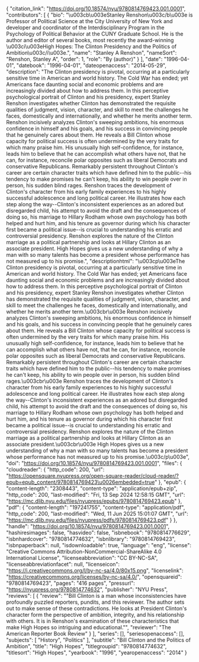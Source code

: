 {
   "citation_link": "https://doi.org/10.18574/nyu/9780814769423.001.0001",
   "contributors": [
     {
       "bio": "\u003cb\u003eStanley Renshon\u003c/b\u003e is Professor of Political Science at the City University of New York and developer and coordinator of the Interdisciplinary Program in the Psychology of Political Behavior at the CUNY Graduate School. He is the author and editor of several books, most recently the award-winning \u003ci\u003eHigh Hopes: The Clinton Presidency and the Politics of Ambition\u003c/i\u003e.",
       "name": "Stanley A Renshon",
       "nameSort": "Renshon, Stanley A",
       "order": 1,
       "role": "By (author)"
     }
   ],
   "date": "1996-04-01",
   "datebook": "1996-04-01",
   "dateopenaccess": "2014-05-29",
   "description": "The Clinton presidency is pivotal, occurring at a particularly sensitive time in American and world history. The Cold War has ended; yet Americans face daunting social and economic problems and are increasingly divided about how to address them. In this perceptive psychological portrait of Clinton and his presidency, expert Stanley Renshon investigates whether Clinton has demonstrated the requisite qualities of judgment, vision, character, and skill to meet the challenges he faces, domestically and internationally, and whether he merits another term. Renshon incisively analyzes Clinton's sweeping ambitions, his enormous confidence in himself and his goals, and his success in convincing people that he genuinely cares about them. He reveals a Bill Clinton whose capacity for political success is often undermined by the very traits for which many praise him. His unusually high self-confidence, for instance, leads him to believe that he can accomplish what others have not, that he can, for instance, reconcile polar opposites such as liberal Democrats and conservative Republicans. Remarkably persistent throughout Clinton's career are certain character traits which have defined him to the public--his tendency to make promises he can't keep, his ability to win people over in person, his sudden blind rages. Renshon traces the development of Clinton's character from his early family experiences to his highly successful adolescence and long political career. He illustrates how each step along the way--Clinton's inconsistent experiences as an adored but disregarded child, his attempt to avoid the draft and the consequences of doing so, his marriage to Hillary Rodham whose own psychology has both helped and hurt him, and his tenure as governor during which his character first became a political issue--is crucial to understanding his erratic and controversial presidency. Renshon explores the nature of the Clinton marriage as a political partnership and looks at Hillary Clinton as an associate president. High Hopes gives us a new understanding of why a man with so many talents has become a president whose performance has not measured up to his promise.",
   "descriptionhtml": "\u003cp\u003eThe Clinton presidency is pivotal, occurring at a particularly sensitive time in American and world history. The Cold War has ended; yet Americans face daunting social and economic problems and are increasingly divided about how to address them. In this perceptive psychological portrait of Clinton and his presidency, expert Stanley Renshon investigates whether Clinton has demonstrated the requisite qualities of judgment, vision, character, and skill to meet the challenges he faces, domestically and internationally, and whether he merits another term.\u003cbr\u003e Renshon incisively analyzes Clinton's sweeping ambitions, his enormous confidence in himself and his goals, and his success in convincing people that he genuinely cares about them. He reveals a Bill Clinton whose capacity for political success is often undermined by the very traits for which many praise him. His unusually high self-confidence, for instance, leads him to believe that he can accomplish what others have not, that he can, for instance, reconcile polar opposites such as liberal Democrats and conservative Republicans. Remarkably persistent throughout Clinton's career are certain character traits which have defined him to the public--his tendency to make promises he can't keep, his ability to win people over in person, his sudden blind rages.\u003cbr\u003e Renshon traces the development of Clinton's character from his early family experiences to his highly successful adolescence and long political career. He illustrates how each step along the way--Clinton's inconsistent experiences as an adored but disregarded child, his attempt to avoid the draft and the consequences of doing so, his marriage to Hillary Rodham whose own psychology has both helped and hurt him, and his tenure as governor during which his character first became a political issue--is crucial to understanding his erratic and controversial presidency. Renshon explores the nature of the Clinton marriage as a political partnership and looks at Hillary Clinton as an associate president.\u003cbr\u003e High Hopes gives us a new understanding of why a man with so many talents has become a president whose performance has not measured up to his promise.\u003c/p\u003e",
   "doi": "https://doi.org/10.18574/nyu/9780814769423.001.0001",
   "files": {
     "cloudreader": {
       "http_code": 200,
       "url": "https://opensquare.nyupress.org/open-square-reader/cloud-reader/?epub=epub_content/9780814769423\u0026embedded=true"
     },
     "epub": {
       "content-length": "2308443",
       "content-type": "application/epub+zip",
       "http_code": 200,
       "last-modified": "Fri, 13 Sep 2024 12:58:15 GMT",
       "url": "https://mc.dlib.nyu.edu/files/nyupress/epubs/9780814769423.epub"
     },
     "pdf": {
       "content-length": "197241755",
       "content-type": "application/pdf",
       "http_code": 200,
       "last-modified": "Wed, 11 Jun 2025 15:01:07 GMT",
       "url": "https://mc.dlib.nyu.edu/files/nyupress/pdfs/9780814769423.pdf"
     }
   },
   "handle": "https://doi.org/10.18574/nyu/9780814769423.001.0001",
   "hashiresimages": false,
   "hasvideo": false,
   "isbnebook": "9780814776629",
   "isbnhardcover": "9780814774632",
   "isbnlibrary": "9780814769423",
   "isbnpaperback": null,
   "isdownloadable": true,
   "language": "eng",
   "license": "Creative Commons Attribution-NonCommercial-ShareAlike 4.0 International License",
   "licenseabbreviation": "CC BY-NC-SA",
   "licenseabbreviationfacet": null,
   "licenseicon": "https://i.creativecommons.org/l/by-nc-sa/4.0/80x15.png",
   "licenselink": "https://creativecommons.org/licenses/by-nc-sa/4.0/",
   "opensquareid": "9780814769423",
   "pages": "416 pages",
   "pressurl": "https://nyupress.org/9780814774632",
   "publisher": "NYU Press",
   "reviews": [
     {
       "review": "\"Bill Clinton is a man whose inconsistencies have profoundly puzzled reporters, pundits, and this reviewer.  The author sets out to make sense of these contradictions.  He looks at President Clinton's character form the perspective of ambition, integrity, and his relationship with others.  It is in Renshon's examination of these characteristics that make High Hopes so intriguing and educational.\"",
       "reviewer": "The American Reporter Book Review"
     }
   ],
   "series": [],
   "seriesopenaccess": [],
   "subjects": [
     "History",
     "Politics"
   ],
   "subtitle": "Bill Clinton and the Politics of Ambition",
   "title": "High Hopes",
   "titlegroupid": "9780814774632",
   "titlesort": "High Hopes",
   "yearbook": "1996",
   "yearopenaccess": "2014"
 }
